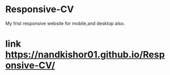 # Responsive-CV
My frist responsive website for mobile,and desktop also.
# link https://nandkishor01.github.io/Responsive-CV/
